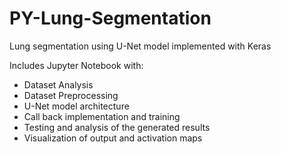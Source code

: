 # PY-Lung-Segmentation
Lung segmentation using U-Net model implemented with Keras

Includes Jupyter Notebook with:
* Dataset Analysis
* Dataset Preprocessing
* U-Net model architecture
* Call back implementation and training
* Testing and analysis of the generated results
* Visualization of output and activation maps

